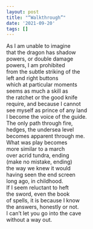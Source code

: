 ```yaml
---
layout: post
title: "“Walkthrough”"
date: '2021-09-20'
tags: []
---
```

As I am unable to imagine<br>
that the dragon has shadow<br>
powers, or double damage<br>
powers, I am prohibited<br>
from the subtle striking of the<br>
left and right buttons<br>
which at particular moments<br>
seems as much a skill as<br>
the ratchet or the good knife<br>
require, and because I cannot<br>
see myself as prince of any land<br>
I become the voice of the guide.<br>
The only path through fire,<br>
hedges, the undersea level<br>
becomes apparent through me.<br>
What was play becomes<br>
more similar to a march<br>
over acrid tundra, ending<br>
(make no mistake, ending)<br>
the way we knew it would<br>
having seen the end screen<br>
long ago, in childhood.<br>
If I seem reluctant to heft<br>
the sword, even the book<br>
of spells, it is because I know<br>
the answers, honestly or not.<br>
I can’t let you go into the cave<br>
without a way out.<br>